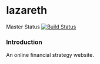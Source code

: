 # lazareth

Master Status [![Build Status](https://api.travis-ci.org/kevinleeone/lazareth.png?branch=master)](https://travis-ci.org/kevinleeone/lazareth)

### Introduction

An online financial strategy website.
